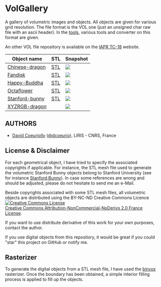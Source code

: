 # VolGallery



A gallery of volumetric images and objects. All objects are given for
various grid resolution. The file format is the VOL one (just an
unsigned char raw file with an ascii header). In the
[tools](https://github.com/dcoeurjo/VolGallery/tree/master/tools),
various tools and converter on this format are given.

An other  VOL file repository is available on the [IAPR TC-18](http://tc18.org) website.


Object name | STL | Snapshot
----------- | --- | --------
[Chinese-dragon](https://github.com/dcoeurjo/VolGallery/tree/master/Chinese-dragon) | [STL](https://github.com/dcoeurjo/VolGallery/tree/master/Chinese-dragon/dragon.stl) | ![](https://raw.githubusercontent.com/dcoeurjo/VolGallery/master/Chinese-dragon/dragon.png)
[Fandisk](https://github.com/dcoeurjo/VolGallery/tree/master/Fandisk) | [STL](https://github.com/dcoeurjo/VolGallery/tree/master/Fandisk/fandisk.stl) | ![](https://raw.githubusercontent.com/dcoeurjo/VolGallery/master/Fandisk/fandisk.png)
[Happy-Buddha](https://github.com/dcoeurjo/VolGallery/tree/master/Happy-Buddha) | [STL](https://github.com/dcoeurjo/VolGallery/tree/master/Happy-Buddha/buddha.stl) | ![](https://raw.githubusercontent.com/dcoeurjo/VolGallery/master/Happy-Buddha/buddha.png)
[Octaflower](https://github.com/dcoeurjo/VolGallery/tree/master/Octaflower) | [STL](https://github.com/dcoeurjo/VolGallery/tree/master/Octaflower/octa-flower17k.stl) | ![](https://raw.githubusercontent.com/dcoeurjo/VolGallery/master/Octaflower/octa-flower.png)
[Stanford-bunny](https://github.com/dcoeurjo/VolGallery/tree/master/Stanford-bunny) | [STL](https://github.com/dcoeurjo/VolGallery/tree/master/Stanford-bunny/bunny.stl) | ![](https://raw.githubusercontent.com/dcoeurjo/VolGallery/master/Stanford-bunny/bunny.png)
[XYZRGB-dragon](https://github.com/dcoeurjo/VolGallery/tree/master/XYZRGB-dragon) |  | ![](https://raw.githubusercontent.com/dcoeurjo/VolGallery/master/XYZRGB-dragon/xyz-dragon.png)

## AUTHORS

* [David Coeurjolly](http://liris.cnrs.fr/david.coeurjolly) ([@dcoeurjo](https://github.com/dcoeurjo)), LIRIS - CNRS, France


## License & Disclaimer

For each geometrical object, I have tried to specify the associated
copyrights if applicable. For instance, the STL mesh file used to
generate the volumetric Stanford Bunny objects belong to Stanford
University (see for instance
[Stanford Bunny](https://github.com/dcoeurjo/VolGallery/tree/master/Stanford-bunny/)). In
case some references are wrong and should be adjusted, please do not
hesitate to send me an e-Mail.



Beside copyrights associated with some STL mesh files, all volumetric
objects are distributed using the BY-NC-ND Creative Commons Licence <a
rel="license"
href="http://creativecommons.org/licenses/by-nc-nd/2.0/fr/deed.en"><img
alt="Creative Commons License" style="border-width:0"
src="http://i.creativecommons.org/l/by-nc-nd/2.0/fr/88x31.png"
/></a><br /> <a rel="license"
href="http://creativecommons.org/licenses/by-nc-nd/2.0/fr/deed.en">Creative
Commons Attribution-NonCommercial-NoDerivs 2.0 France License</a>.

If you want to use distribute derivative of this work for your own
purposes, contact the author.

If you use digital objects from this repository, it would be great if
you could "star" this project on GitHub or notify me.


## Rasterizer

To generate the digital objects  from a STL mesh file, I have used the
[binvox](http://www.cs.princeton.edu/~min/binvox/) rasterizer. Once
the boundary has been obtained, a simple interior filling process is
applied to fill up the objects.



